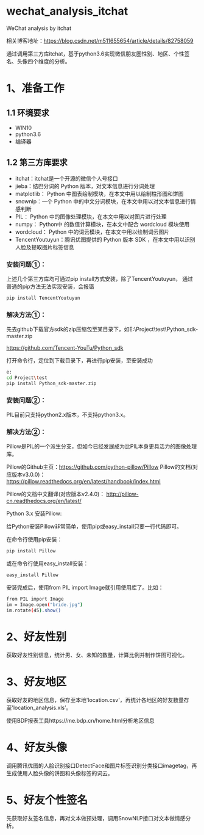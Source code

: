 # wechat_analysis_itchat

WeChat analysis by itchat

相关博客地址：https://blog.csdn.net/m511655654/article/details/82758059

通过调用第三方库itchat，基于python3.6实现微信朋友圈性别、地区、个性签名、头像四个维度的分析。

# 1、准备工作 
## 1.1 环境要求 
- WIN10 
- python3.6 
- 编译器

## 1.2 第三方库要求 
* itchat：itchat是一个开源的微信个人号接口 
* jieba：结巴分词的 Python 版本，对文本信息进行分词处理
* matplotlib： Python 中图表绘制模块，在本文中用以绘制柱形图和饼图 
* snownlp：一个 Python 中的中文分词模块，在本文中用以对文本信息进行情感判断
* PIL： Python 中的图像处理模块，在本文中用以对图片进行处理
* numpy： Python中 的数值计算模块，在本文中配合 wordcloud 模块使用
* wordcloud： Python 中的词云模块，在本文中用以绘制词云图片
* TencentYoutuyun：腾讯优图提供的 Python 版本 SDK ，在本文中用以识别人脸及提取图片标签信息

### 安装问题①：

上述几个第三方库均可通过pip install方式安装，除了TencentYoutuyun，
通过普通的pip方法无法实现安装，会报错

```sh
pip install TencentYoutuyun 
```

### 解决方法①：

先去github下载官方sdk的zip压缩包至某目录下，如E:\Project\test\Python_sdk-master.zip

https://github.com/Tencent-YouTu/Python_sdk

打开命令行，定位到下载目录下，再进行pip安装，至安装成功

```sh
e: 
cd Project\test 
pip install Python_sdk-master.zip 
```

### 安装问题②：

PIL目前只支持python2.x版本，不支持python3.x。


### 解决方法②：

Pillow是PIL的一个派生分支，但如今已经发展成为比PIL本身更具活力的图像处理库。

Pillow的Github主页：https://github.com/python-pillow/Pillow Pillow的文档(对应版本v3.0.0)：
https://pillow.readthedocs.org/en/latest/handbook/index.html 

Pillow的文档中文翻译(对应版本v2.4.0)：
http://pillow-cn.readthedocs.org/en/latest/

Python 3.x 安装Pillow:

给Python安装Pillow非常简单，使用pip或easy_install只要一行代码即可。

在命令行使用pip安装：

```sh
pip install Pillow 
```

或在命令行使用easy_install安装：

```sh
easy_install Pillow 
```

安装完成后，使用from PIL import Image就引用使用库了。比如：

```sh
from PIL import Image 
im = Image.open("bride.jpg") 
im.rotate(45).show()
```

# 2、好友性别 

获取好友性别信息，统计男、女、未知的数量，计算比例并制作饼图可视化。

# 3、好友地区 

获取好友的地区信息，保存至本地'location.csv'，再统计各地区的好友数量存至'location_analysis.xls’。

使用BDP报表工具https://me.bdp.cn/home.html分析地区信息

# 4、好友头像 

调用腾讯优图的人脸识别接口DetectFace和图片标签识别分类接口imagetag，再生成使用人脸头像的饼图和头像标签的词云。

# 5、好友个性签名 

先获取好友签名信息，再对文本做预处理，调用SnowNLP接口对文本做情感分析。

